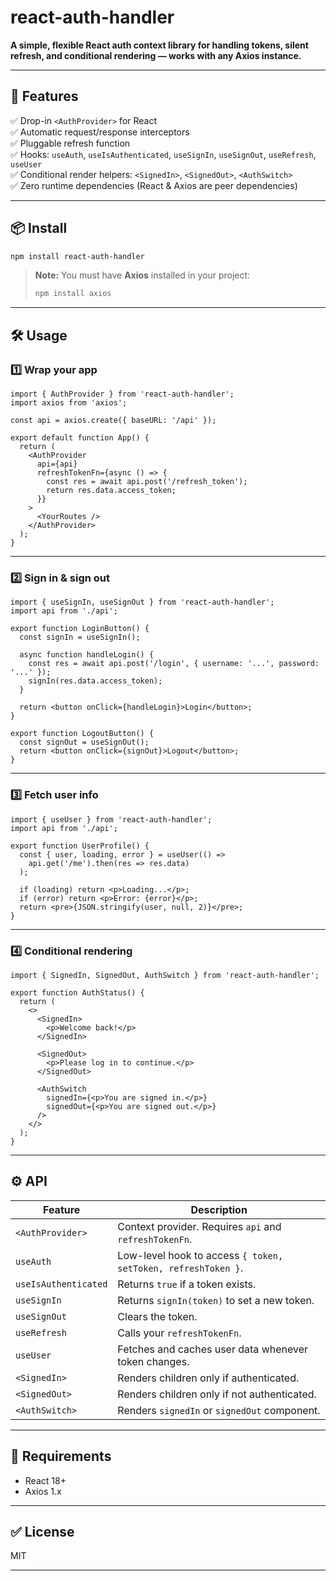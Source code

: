 # react-auth-handler

**A simple, flexible React auth context library for handling tokens, silent refresh, and conditional rendering — works with any Axios instance.**

---

## 🚀 Features

✅ Drop-in `<AuthProvider>` for React  
✅ Automatic request/response interceptors  
✅ Pluggable refresh function  
✅ Hooks: `useAuth`, `useIsAuthenticated`, `useSignIn`, `useSignOut`, `useRefresh`, `useUser`  
✅ Conditional render helpers: `<SignedIn>`, `<SignedOut>`, `<AuthSwitch>`  
✅ Zero runtime dependencies (React & Axios are peer dependencies)

---

## 📦 Install

```bash
npm install react-auth-handler
```

> **Note:** You must have **Axios** installed in your project:
> ```bash
> npm install axios
> ```

---

## 🛠️ Usage

### 1️⃣ Wrap your app

```tsx
import { AuthProvider } from 'react-auth-handler';
import axios from 'axios';

const api = axios.create({ baseURL: '/api' });

export default function App() {
  return (
    <AuthProvider
      api={api}
      refreshTokenFn={async () => {
        const res = await api.post('/refresh_token');
        return res.data.access_token;
      }}
    >
      <YourRoutes />
    </AuthProvider>
  );
}
```

---

### 2️⃣ Sign in & sign out

```tsx
import { useSignIn, useSignOut } from 'react-auth-handler';
import api from './api';

export function LoginButton() {
  const signIn = useSignIn();

  async function handleLogin() {
    const res = await api.post('/login', { username: '...', password: '...' });
    signIn(res.data.access_token);
  }

  return <button onClick={handleLogin}>Login</button>;
}

export function LogoutButton() {
  const signOut = useSignOut();
  return <button onClick={signOut}>Logout</button>;
}
```

---

### 3️⃣ Fetch user info

```tsx
import { useUser } from 'react-auth-handler';
import api from './api';

export function UserProfile() {
  const { user, loading, error } = useUser(() =>
    api.get('/me').then(res => res.data)
  );

  if (loading) return <p>Loading...</p>;
  if (error) return <p>Error: {error}</p>;
  return <pre>{JSON.stringify(user, null, 2)}</pre>;
}
```

---

### 4️⃣ Conditional rendering

```tsx
import { SignedIn, SignedOut, AuthSwitch } from 'react-auth-handler';

export function AuthStatus() {
  return (
    <>
      <SignedIn>
        <p>Welcome back!</p>
      </SignedIn>

      <SignedOut>
        <p>Please log in to continue.</p>
      </SignedOut>

      <AuthSwitch
        signedIn={<p>You are signed in.</p>}
        signedOut={<p>You are signed out.</p>}
      />
    </>
  );
}
```

---

## ⚙️ API

| Feature | Description |
| ------- | ----------- |
| `<AuthProvider>` | Context provider. Requires `api` and `refreshTokenFn`. |
| `useAuth` | Low-level hook to access `{ token, setToken, refreshToken }`. |
| `useIsAuthenticated` | Returns `true` if a token exists. |
| `useSignIn` | Returns `signIn(token)` to set a new token. |
| `useSignOut` | Clears the token. |
| `useRefresh` | Calls your `refreshTokenFn`. |
| `useUser` | Fetches and caches user data whenever token changes. |
| `<SignedIn>` | Renders children only if authenticated. |
| `<SignedOut>` | Renders children only if not authenticated. |
| `<AuthSwitch>` | Renders `signedIn` or `signedOut` component. |

---

## 🧩 Requirements

- React 18+
- Axios 1.x

---

## ✅ License

MIT

---
